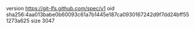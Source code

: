 version https://git-lfs.github.com/spec/v1
oid sha256:4aa013babe0b60093c61a7b1445e187ca0930167242d9f7dd24bff551273a625
size 3047
